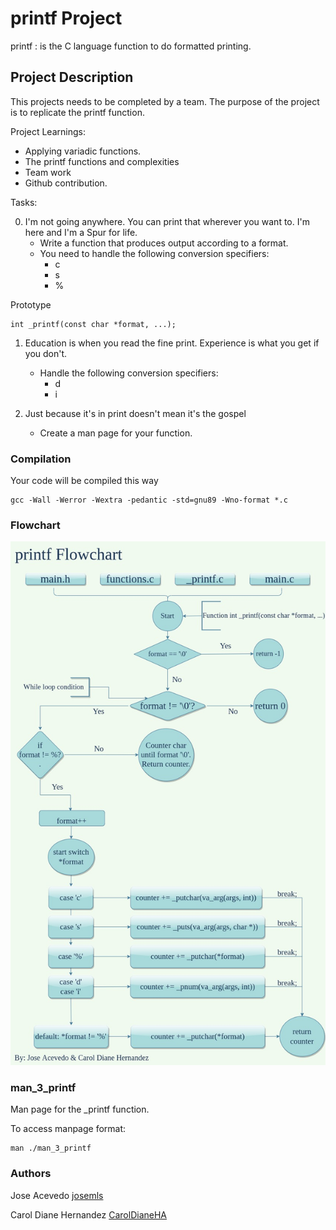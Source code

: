 # printf Project

printf
: is the C language function to do formatted printing.

## Project Description

This projects needs to be completed by a team. The purpose of the project is to replicate the printf function.

Project Learnings:

* Applying variadic functions.
* The printf functions and complexities
* Team work
* Github contribution.

Tasks:

0. I'm not going anywhere. You can print that wherever you want to. I'm here and I'm a Spur for life.
    * Write a function that produces output according to a format.
    * You need to handle the following conversion specifiers:
        * c
        * s
        * %

Prototype
```
int _printf(const char *format, ...);
```

1. Education is when you read the fine print. Experience is what you get if you don't.
    * Handle the following conversion specifiers:
        * d
        * i

2. Just because it's in print doesn't mean it's the gospel
    * Create a man page for your function.

### Compilation
Your code will be compiled this way
```
gcc -Wall -Werror -Wextra -pedantic -std=gnu89 -Wno-format *.c
```
### Flowchart

![Flowchart](https://github.com/CarolDianeHA/holbertonschool-printf/blob/caroldiane/Images/printf%20Diagram.jpg)

### man_3_printf

Man page for the _printf function.

To access manpage format:
```
man ./man_3_printf
```

### Authors

Jose Acevedo [josemls](https://github.com/josemls)

Carol Diane Hernandez [CarolDianeHA](https://github.com/CarolDianeHA)